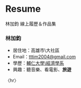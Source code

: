 # Resume
林加鈞 線上履歷＆作品集
### 林加鈞

- 居住地：高雄市\大社區
- Email：tttim2004@gmail.com
- 學歷：[輔仁大學\經濟學系](https://www.economics.fju.edu.tw/)
- 興趣：聽音樂、看電影、**旅遊**

〈hr〉

